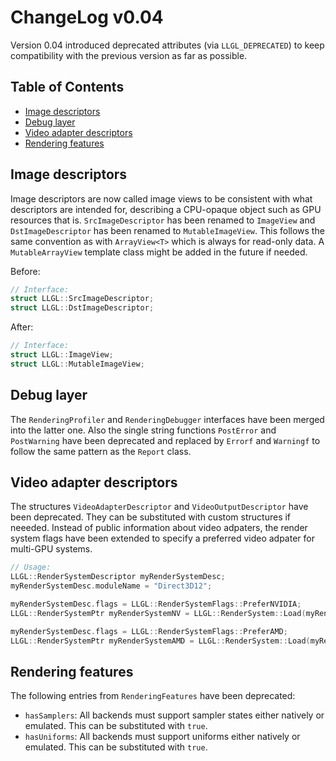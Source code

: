 # ChangeLog v0.04

Version 0.04 introduced deprecated attributes (via `LLGL_DEPRECATED`) to keep compatibility with the previous version as far as possible.

## Table of Contents

- [Image descriptors](#image-descriptors)
- [Debug layer](#debug-layer)
- [Video adapter descriptors](#video-adapter-descriptors)
- [Rendering features](#rendering-features)


## Image descriptors

Image descriptors are now called image views to be consistent with what descriptors are intended for, describing a CPU-opaque object such as GPU resources that is.
`SrcImageDescriptor` has been renamed to `ImageView` and `DstImageDescriptor` has been renamed to `MutableImageView`.
This follows the same convention as with `ArrayView<T>` which is always for read-only data. A `MutableArrayView` template class might be added in the future if needed.

Before:
```cpp
// Interface:
struct LLGL::SrcImageDescriptor;
struct LLGL::DstImageDescriptor;
```

After:
```cpp
// Interface:
struct LLGL::ImageView;
struct LLGL::MutableImageView;
```


## Debug layer

The `RenderingProfiler` and `RenderingDebugger` interfaces have been merged into the latter one.
Also the single string functions `PostError` and `PostWarning` have been deprecated and replaced by `Errorf` and `Warningf` to follow the same pattern as the `Report` class.


## Video adapter descriptors

The structures `VideoAdapterDescriptor` and `VideoOutputDescriptor` have been deprecated. They can be substituted with custom structures if neeeded.
Instead of public information about video adpaters, the render system flags have been extended to specify a preferred video adpater for multi-GPU systems.

```cpp
// Usage:
LLGL::RenderSystemDescriptor myRenderSystemDesc;
myRenderSystemDesc.moduleName = "Direct3D12";

myRenderSystemDesc.flags = LLGL::RenderSystemFlags::PreferNVIDIA;
LLGL::RenderSystemPtr myRenderSystemNV = LLGL::RenderSystem::Load(myRenderSystemDesc);

myRenderSystemDesc.flags = LLGL::RenderSystemFlags::PreferAMD;
LLGL::RenderSystemPtr myRenderSystemAMD = LLGL::RenderSystem::Load(myRenderSystemDesc);
```


## Rendering features

The following entries from `RenderingFeatures` have been deprecated:
- `hasSamplers`: All backends must support sampler states either natively or emulated. This can be substituted with `true`.
- `hasUniforms`: All backends must support uniforms either natively or emulated. This can be substituted with `true`.

